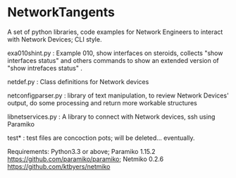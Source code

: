 # NetworkTangents

A set of python libraries, code examples for Network Engineers to interact with Network Devices; CLI style.

exa010shint.py : Example 010, show interfaces on steroids, collects "show interfaces status" and others commands to show an extended version of "show intrefaces status" .

netdef.py : Class definitions for Network devices

netconfigparser.py : library of text manipulation, to review Network Devices' output, do some processing and return more workable structures

libnetservices.py : A library to connect with Network devices, ssh using Paramiko

test* : test files are concoction pots; will be deleted... eventually.

Requirements:
Python3.3 or above;
Paramiko 1.15.2 https://github.com/paramiko/paramiko;
Netmiko 0.2.6 https://github.com/ktbyers/netmiko

